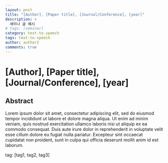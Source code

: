 ```yaml
---
layout: post
title: "[Author], [Paper title], [Journal/Conference], [year]"
description: >
  세미나 글 예시
# tags: [seminar]
category: text-to-speech
tags: text-to-speech
author: author2
comments: true
---
```


# [Author], [Paper title], [Journal/Conference], [year]

## Abstract

Lorem ipsum dolor sit amet, consectetur adipiscing elit, sed do eiusmod tempor incididunt ut labore et dolore magna aliqua. Ut enim ad minim veniam, quis nostrud exercitation ullamco laboris nisi ut aliquip ex ea commodo consequat. Duis aute irure dolor in reprehenderit in voluptate velit esse cillum dolore eu fugiat nulla pariatur. Excepteur sint occaecat cupidatat non proident, sunt in culpa qui officia deserunt mollit anim id est laborum.

tag: [tag1, tag2, tag3]
